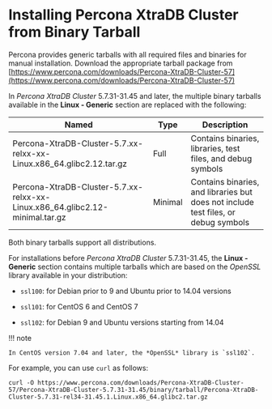 # Installing Percona XtraDB Cluster from Binary Tarball

Percona provides generic tarballs with all required files and binaries
for manual installation. Download the appropriate tarball package from
[https://www.percona.com/downloads/Percona-XtraDB-Cluster-57](https://www.percona.com/downloads/Percona-XtraDB-Cluster-57)

In *Percona XtraDB Cluster* 5.7.31-31.45 and later, the multiple binary tarballs available in the **Linux - Generic** section are replaced with the following:

| Named | Type| Description|
| ----------- | ----------- | ----------- | 
| Percona-XtraDB-Cluster-5.7.xx-relxx-xx-Linux.x86_64.glibc2.12.tar.gz| Full| Contains binaries, libraries, test files, and debug symbols|
| Percona-XtraDB-Cluster-5.7.xx-relxx-xx-Linux.x86_64.glibc2.12-minimal.tar.gz| Minimal | Contains binaries, and libraries but does not include test files, or debug symbols|

Both binary tarballs support all distributions.

For installations before *Percona XtraDB Cluster* 5.7.31-31.45, the **Linux - Generic** section contains multiple tarballs which are based on the *OpenSSL* library available in your distribution:


* `ssl100`: for Debian prior to 9 and Ubuntu prior to 14.04 versions


* `ssl101`: for CentOS 6 and CentOS 7


* `ssl102`: for Debian 9 and Ubuntu versions starting from 14.04

!!! note

    In CentOS version 7.04 and later, the *OpenSSL* library is `ssl102`.

For example, you can use `curl` as follows:

```text
curl -O https://www.percona.com/downloads/Percona-XtraDB-Cluster-57/Percona-XtraDB-Cluster-5.7.31-31.45/binary/tarball/Percona-XtraDB-Cluster-5.7.31-rel34-31.45.1.Linux.x86_64.glibc2.tar.gz
```
